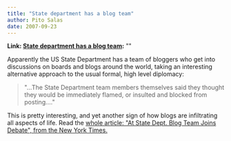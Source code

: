 ```yaml
---
title: "State department has a blog team"
author: Pito Salas
date: 2007-09-23
---
```


**Link: [State department has a blog team](None):** ""

Apparently the US State Department has a team of bloggers who get into
discussions on boards and blogs around the world, taking an interesting
alternative approach to the usual formal, high level diplomacy:

> "…The State Department team members themselves said they thought they would
> be immediately flamed, or insulted and blocked from posting…."

This is pretty interesting, and yet another sign of how blogs are infiltrating
all aspects of life. Read the [whole article: "At State Dept. Blog Team Joins
Debate", from the New York
Times.](<http://www.nytimes.com/2007/09/22/washington/22bloggers.html>)


